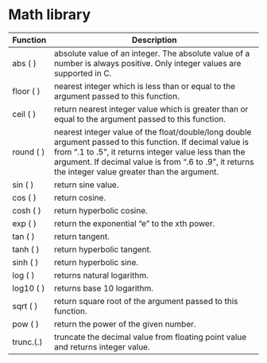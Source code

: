 # Math library


| Function      | Description |
|---------------|-------------|
| abs ( )	|  absolute value of an integer. The absolute value of a number is always positive. Only integer values are supported in C. |
| floor ( )	|  nearest integer which is less than or equal to the argument passed to this function. |
| ceil ( )	| return nearest integer value which is greater than or equal to the argument passed to this function. |
| round ( )	|  nearest integer value of the float/double/long double argument passed to this function. If decimal value is from “.1 to .5”, it returns integer value less than the argument. If decimal value is from “.6 to .9”, it returns the integer value greater than the argument. |
| sin ( )	| return sine value. |
| cos ( )	| return cosine. |
| cosh ( )	| return hyperbolic cosine. |
| exp ( )	| return the exponential “e” to the xth power. |
| tan ( )	| return tangent. |
| tanh ( )	| return hyperbolic tangent. |
| sinh ( )	| return hyperbolic sine. |
| log ( )	| returns natural logarithm. |
| log10 ( )	| returns base 10 logarithm. |
| sqrt ( )	| return square root of the argument passed to this function. |
| pow ( )	| return the power of the given number. |
| trunc.(.)	| truncate the decimal value from floating point value and returns integer value. |

